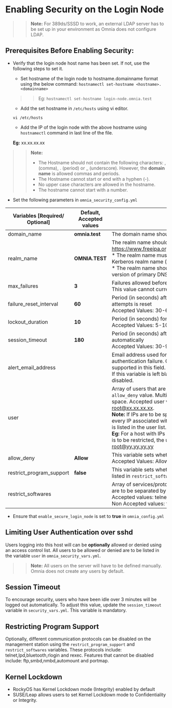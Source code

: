 # Enabling Security on the Login Node 

>> __Note:__ For 389ds/SSSD to work, an external LDAP server has to be set up in your environment as Omnia does not configure LDAP.

## Prerequisites Before Enabling Security:

* Verify that the login node host name has been set. If not, use the following steps to set it.
	* Set hostname of the login node to hostname.domainname format using the below command:
	`hostnamectl set-hostname <hostname>.<domainname>`
	>>Eg: `hostnamectl set-hostname login-node.omnia.test`
	* Add the set hostname in `/etc/hosts` using vi editor.

	`vi /etc/hosts`

    * Add the IP of the login node with the above hostname using `hostnamectl` command in last line of the file.
  
	__Eg:__  xx.xx.xx.xx <hostname>
	
>> __Note:__ 
>>	* The Hostname should not contain the following characters: , (comma), \. (period) or _ (underscore). However, the **domain name** is allowed commas and periods. 
>>	* The Hostname cannot start or end with a hyphen (-).
>>	* No upper case characters are allowed in the hostname.
>>	* The hostname cannot start with a number.

* Set the following parameters in `omnia_security_config.yml`

|  Variables    [Required/ Optional]	                                                   |  **Default**,   Accepted values                       |  Description                                                                                                                                                                                                                                                                                                                                                                                                                                                                                                                                                                                                                                                                                                       |
|--------------------------------------------------------------------------------------|-------------------------------------------------------|--------------------------------------------------------------------------------------------------------------------------------------------------------------------------------------------------------------------------------------------------------------------------------------------------------------------------------------------------------------------------------------------------------------------------------------------------------------------------------------------------------------------------------------------------------------------------------------------------------------------------------------------------------------------------------------------------------------------|
| domain_name                                                                          | **omnia.test**                                        | The domain name should not contain   an underscore ( _ )                                                                                                                                                                                                                                                                                                                                                                                                                                                                                                                                                                                                                                                           |
| realm_name                                                                           | **OMNIA.TEST**                                        | The realm name should follow the   following rules per   https://www.freeipa.org/page/Deployment_Recommendations   <br> * The realm name must not   conflict with any other existing     Kerberos realm name (e.g. name used by Active Directory). <br> *   The   realm name should be upper-case   (EXAMPLE.COM) version of primary DNS domain name (example.com).                                                                                                                                                                                                                                                                                                                                                |
| max_failures                                                                         | **3**                                                 | Failures allowed before lockout.   <br> This value cannot currently     be changed.                                                                                                                                                                                                                                                                                                                                                                                                                                                                                                                                                                                                                                |
| failure_reset_interval                                                               | **60**                                                | Period (in seconds) after which the   number of failed login attempts is     reset <br> Accepted Values: 30-60                                                                                                                                                                                                                                                                                                                                                                                                                                                                                                                                                                                                     |
| lockout_duration                                                                     | **10**                                                | Period (in seconds) for which users are   locked out. <br> Accepted     Values: 5-10                                                                                                                                                                                                                                                                                                                                                                                                                                                                                                                                                                                                                               |
| session_timeout                                                                      | **180**                                               | Period (in seconds) after which idle   users get logged out automatically     <br> Accepted Values: 30-90                                                                                                                                                                                                                                                                                                                                                                                                                                                                                                                                                                                                          |
| alert_email_address                                                                  |                                                       | Email address used for sending alerts in   case of authentication failure. Currently, only one email address is   supported in this field.   <br>   If this variable is left blank, authentication failure alerts will   be disabled.                                                                                                                                                                                                                                                                                                                                                                                                                                                                              |
| user                                                                                 |                                                       | Array of users that are allowed or   denied based on the `allow_deny`     value. Multiple users must be separated by a space. Accepted user value formats are: root, root@xx.xx.xx.xx. <br> __Note:__ If IPs are to be specified in the user value, ensure that every IP associated with the host (often 2 or more) in question is listed in the user list. <br> __Eg:__ For a host with IPs xx.xx.xx.xx and yy.yy.yy.yy where root is to be restricted, the user array will contain root@xx.xx.xx.xx root@yy.yy.yy.yy                                                                                                                                                                                                                                                                                                                                                                                                                                                                                                                                                                                 |
| allow_deny                                                                           | **Allow**                                             | This variable sets whether the user list   is Allowed or Denied. <br>     Accepted Values: Allow, Deny                                                                                                                                                                                                                                                                                                                                                                                                                                                                                                                                                                                                             |
| restrict_program_support                                                             | **false**                                             | This variable sets whether the network   services/protocols listed in `restrict_softwares` are to be blocked.                                                                                                                                                                                                                                                                                                                                                                                                                                                                                                                                                                                                      |
| restrict_softwares                                                                   |                                                       | Array of services/protocols to be   blocked by Omnia. Values are to be separated by commas. <br> Accepted   values: telnet,lpd,bluetooth,rlogin,rexec <br> Non Accepted values:   ftp,smbd,nmbd,automount,portmap                                                                                                                                                                                                                                                                                                                                                                                                                                                                                                  |

* Ensure that `enable_secure_login_node` is set to **true** in `omnia_config.yml`

## Limiting User Authentication over sshd

Users logging into this host will can be __optionally__ allowed or denied using an access control list. All users to be allowed or denied are to be listed in the variable `user` in `omnia_security_vars.yml`. 

>> __Note:__ All users on the server will have to be defined manually. Omnia does not create any users by default.

## Session Timeout

To encourage security, users who have been idle over 3 minutes will be logged out automatically. To adjust this value, update the `session_timeout` variable in `security_vars.yml`. This variable is mandatory. 

## Restricting Program Support

Optionally, different communication protocols can be disabled on the management station using the `restrict_program_support` and `restrict_softwares` variables. These protocols include: telnet,lpd,bluetooth,rlogin and rexec. Features that cannot be disabled include: ftp,smbd,nmbd,automount and portmap. 


## Kernel Lockdown

* RockyOS has Kernel Lockdown mode (Integrity) enabled by default
* SUSE/Leap allows users to set Kernel Lockdown mode to Confidentiality or Integrity.
